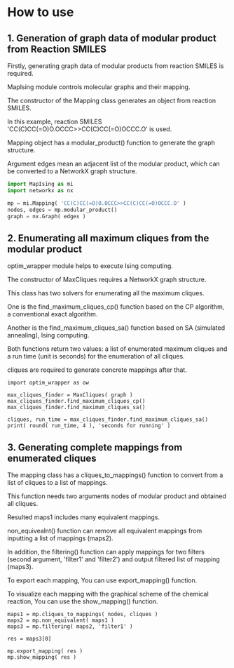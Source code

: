 # How to use

## 1. Generation of graph data of modular product from Reaction SMILES

Firstly, generating graph data of modular products from reaction SMILES is required.

MapIsing module controls molecular graphs and their mapping.

The constructor of the Mapping class generates an object from reaction SMILES.

In this example, reaction SMILES 'CC(C)CC(=O)O.OCCC>>CC(C)CC(=O)OCCC.O' is used.

Mapping object has a modular_product() function to generate the graph structure.

Argument edges mean an adjacent list of the modular product, which can be converted to a NetworkX graph structure.

```python
import MapIsing as mi
import networkx as nx

mp = mi.Mapping( 'CC(C)CC(=O)O.OCCC>>CC(C)CC(=O)OCCC.O' )
nodes, edges = mp.modular_product()
graph = nx.Graph( edges )
```

## 2. Enumerating all maximum cliques from the modular product

optim_wrapper module helps to execute Ising computing.

The constructor of MaxCliques requires a NetworkX graph structure.

This class has two solvers for enumerating all the maximum cliques.

One is the find_maximum_cliques_cp() function based on the CP algorithm, a conventional exact algorithm.

Another is the find_maximum_cliques_sa() function based on SA (simulated annealing), Ising computing.

Both functions return two values: a list of enumerated maximum cliques and a run time (unit is seconds) for the enumeration of all cliques.

cliques are required to generate concrete mappings after that.

```
import optim_wrapper as ow

max_cliques_finder = MaxCliques( graph )
max_cliques_finder.find_maximum_cliques_cp()
max_cliques_finder.find_maximum_cliques_sa()

cliques, run_time = max_cliques_finder.find_maximum_cliques_sa()
print( round( run_time, 4 ), 'seconds for running' )
```

## 3. Generating complete mappings from enumerated cliques

The mapping class has a cliques_to_mappings() function to convert from a list of cliques to a list of mappings.

This function needs two arguments nodes of modular product and obtained all cliques.

Resulted maps1 includes many equivalent mappings.

non_equivealnt() function can remove all equivalent mappings from inputting a list of mappings (maps2).

In addition, the filtering() function can apply mappings for two filters (second argument, 'filter1' and 'filter2') and output filtered list of mapping (maps3).

To export each mapping, You can use export_mapping() function.

To visualize each mapping with the graphical scheme of the chemical reaction, You can use the show_mapping() function.

```
maps1 = mp.cliques_to_mappings( nodes, cliques )
maps2 = mp.non_equivalent( maps1 )
maps3 = mp.filtering( maps2, 'filter1' )

res = maps3[0]

mp.export_mapping( res )
mp.show_mapping( res )
```
